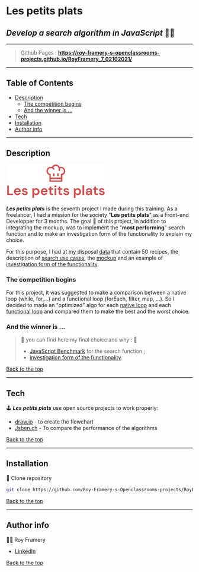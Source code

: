 # Les petits plats

## _Develop a search algorithm in JavaScript_ 👨‍🍳

---  
> Github Pages : **https://roy-framery-s-openclassrooms-projects.github.io/RoyFramery_7_02102021/**
--- 

## Table of Contents
  - [Description](#description)
    - [The competition begins](#the-competition-begins)
    - [And the winner is ...](#and-the-winner-is-...)
  - [Tech](#tech)
  - [Installation](#installation)
  - [Author info](#author-info)
---

## Description
![Legend](./public/images/logo.png)

__*Les petits plats*__ is the seventh project I made during this training. As a freelancer, I had a mission for the society "**Les petits plats**" as a Front-end Developper for 3 months. The goal 🎯 of this project, in addition to integrating the mockup, was to implement the "**most performing**" search function and to make an investigation form of the functionality to explain my choice. 

For this purpose, I had at my disposal [data](./src/service/recipes.js) that contain 50 recipes, the description of [search use cases](https://github.com/Roy-Framery-s-Openclassrooms-projects/RoyFramery_7_02102021/blob/dev-optimized/readMe/Cas_d%E2%80%99utilisation_%2303_Filtrer_les_recettes_dans_l%E2%80%99interface_utilisateur.pdf), the [mockup](https://www.figma.com/file/xqeE1ZKlHUWi2Efo8r73NK/UI-Design-Les-Petits-Plats-FR) and an example of [investigation form of the functionality](./readMe/Fiche_d’investigation_fonctionnalité.pdf).

### The competition begins
For this project, it was suggested to make a comparison between a native loop (while, for,...) and a functional loop (forEach, filter, map, ...). So I decided to made an "optimized" algo for each [native loop](https://github.com/Roy-Framery-s-Openclassrooms-projects/RoyFramery_7_02102021/blob/dev-optimized/readMe/boucles_natives.js) and each [functional loop](https://github.com/Roy-Framery-s-Openclassrooms-projects/RoyFramery_7_02102021/blob/dev-optimized/readMe/boucles_fonctionnelles.js) and compared them to make the best and the worst choice.


### And the winner is ...
> 🏅 you can find here my final choice and why : 🏅
> - [JavaScript Benchmark](https://jsben.ch/akyYd) for the search function ;
> - [investigation form of the functionality](./readme/fiche_d_investigation_de_fonctionnalité.pdf).
>

[Back to the top](#les-petits-plats)

---
## Tech

🕹️ __*Les petits plats*__ use open source projects to work properly:

- [draw.io](https://app.diagrams.net/) - to create the flowchart
- [Jsben.ch](https://jsben.ch/) - To compare the performance of the algorithms


[Back to the top](#les-petits-plats)

---

## Installation

💽 Clone repository
```sh
git clone https://github.com/Roy-Framery-s-Openclassrooms-projects/RoyFramery_7_02102021.git
```
[Back to the top](#les-petits-plats)

---
## Author info 
🧑‍🎓 Roy Framery
- [LinkedIn](https://www.linkedin.com/in/roy-framery/)

[Back to the top](#les-petits-plats)